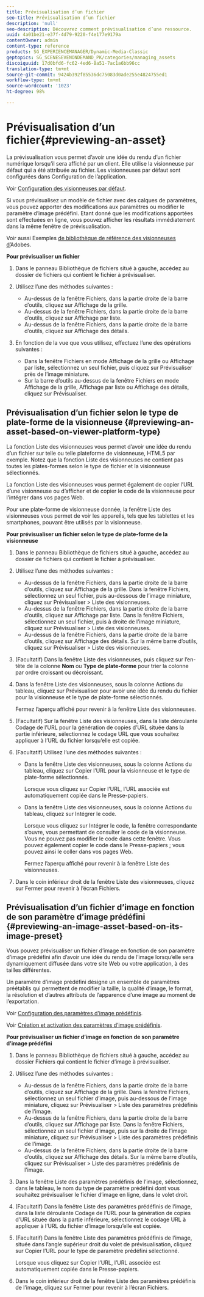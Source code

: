 ```yaml
---
title: Prévisualisation d’un fichier
seo-title: Prévisualisation d’un fichier
description: 'null'
seo-description: Découvrez comment prévisualisation d’une ressource.
uuid: 4a01be21-e37f-4d79-9220-f4e177e9179a
contentOwner: admin
content-type: reference
products: SG_EXPERIENCEMANAGER/Dynamic-Media-Classic
geptopics: SG_SCENESEVENONDEMAND_PK/categories/managing_assets
discoiquuid: 17d0bfd6-fc62-4ed6-8a51-7ac1a6bb96cc
translation-type: tm+mt
source-git-commit: 9424b392f85536dc75083d0ade255e4824755ed1
workflow-type: tm+mt
source-wordcount: '1023'
ht-degree: 98%

---
```



# Prévisualisation d’un fichier{#previewing-an-asset}

La prévisualisation vous permet d’avoir une idée du rendu d’un fichier numérique lorsqu’il sera affiché par un client. Elle utilise la visionneuse par défaut qui a été attribuée au fichier. Les visionneuses par défaut sont configurées dans Configuration de l’application.

Voir [Configuration des visionneuses par défaut](application-setup.md#configuring_default_viewers).

Si vous prévisualisez un modèle de fichier avec des calques de paramètres, vous pouvez apporter des modifications aux paramètres ou modifier le paramètre d’image prédéfini. Etant donné que les modifications apportées sont effectuées en ligne, vous pouvez afficher les résultats immédiatement dans la même fenêtre de prévisualisation.

Voir aussi Exemples [de bibliothèque de référence des visionneuses d’](https://landing.adobe.com/en/na/dynamic-media/ctir-2755/live-demos.html)Adobes.

**Pour prévisualiser un fichier**

1. Dans le panneau Bibliothèque de fichiers situé à gauche, accédez au dossier de fichiers qui contient le fichier à prévisualiser.
1. Utilisez l’une des méthodes suivantes :

   * Au-dessus de la fenêtre Fichiers, dans la partie droite de la barre d’outils, cliquez sur Affichage de la grille. 
   * Au-dessus de la fenêtre Fichiers, dans la partie droite de la barre d’outils, cliquez sur Affichage par liste. 
   * Au-dessus de la fenêtre Fichiers, dans la partie droite de la barre d’outils, cliquez sur Affichage des détails. 

1. En fonction de la vue que vous utilisez, effectuez l’une des opérations suivantes :

   * Dans la fenêtre Fichiers en mode Affichage de la grille ou Affichage par liste, sélectionnez un seul fichier, puis cliquez sur Prévisualiser près de l’image miniature.
   * Sur la barre d’outils au-dessus de la fenêtre Fichiers en mode Affichage de la grille, Affichage par liste ou Affichage des détails, cliquez sur Prévisualiser.

## Prévisualisation d’un fichier selon le type de plate-forme de la visionneuse {#previewing-an-asset-based-on-viewer-platform-type}

La fonction Liste des visionneuses vous permet d’avoir une idée du rendu d’un fichier sur telle ou telle plateforme de visionneuse, HTML5 par exemple. Notez que la fonction Liste des visionneuses ne contient pas toutes les plates-formes selon le type de fichier et la visionneuse sélectionnés.

La fonction Liste des visionneuses vous permet également de copier l’URL d’une visionneuse ou d’afficher et de copier le code de la visionneuse pour l’intégrer dans vos pages Web.

Pour une plate-forme de visionneuse donnée, la fenêtre Liste des visionneuses vous permet de voir les appareils, tels que les tablettes et les smartphones, pouvant être utilisés par la visionneuse.

**Pour prévisualiser un fichier selon le type de plate-forme de la visionneuse**

1. Dans le panneau Bibliothèque de fichiers situé à gauche, accédez au dossier de fichiers qui contient le fichier à prévisualiser.
1. Utilisez l’une des méthodes suivantes :

   * Au-dessus de la fenêtre Fichiers, dans la partie droite de la barre d’outils, cliquez sur Affichage de la grille. Dans la fenêtre Fichiers, sélectionnez un seul fichier, puis au-dessous de l’image miniature, cliquez sur Prévisualiser > Liste des visionneuses.
   * Au-dessus de la fenêtre Fichiers, dans la partie droite de la barre d’outils, cliquez sur Affichage par liste. Dans la fenêtre Fichiers, sélectionnez un seul fichier, puis à droite de l’image miniature, cliquez sur Prévisualiser > Liste des visionneuses.
   * Au-dessus de la fenêtre Fichiers, dans la partie droite de la barre d’outils, cliquez sur Affichage des détails. Sur la même barre d’outils, cliquez sur Prévisualiser > Liste des visionneuses.

1. (Facultatif) Dans la fenêtre Liste des visionneuses, puis cliquez sur l’en-tête de la colonne **Nom** ou **Type de plate-forme** pour trier la colonne par ordre croissant ou décroissant.
1. Dans la fenêtre Liste des visionneuses, sous la colonne Actions du tableau, cliquez sur Prévisualiser pour avoir une idée du rendu du fichier pour la visionneuse et le type de plate-forme sélectionnés.

   Fermez l’aperçu affiché pour revenir à la fenêtre Liste des visionneuses.

1. (Facultatif) Sur la fenêtre Liste des visionneuses, dans la liste déroulante Codage de l’URL pour la génération de copies d’URL située dans la partie inférieure, sélectionnez le codage URL que vous souhaitez appliquer à l’URL du fichier lorsqu’elle est copiée.
1. (Facultatif) Utilisez l’une des méthodes suivantes :

   * Dans la fenêtre Liste des visionneuses, sous la colonne Actions du tableau, cliquez sur Copier l’URL pour la visionneuse et le type de plate-forme sélectionnés.

      Lorsque vous cliquez sur Copier l’URL, l’URL associée est automatiquement copiée dans le Presse-papiers.

   * Dans la fenêtre Liste des visionneuses, sous la colonne Actions du tableau, cliquez sur Intégrer le code.

      Lorsque vous cliquez sur Intégrer le code, la fenêtre correspondante s’ouvre, vous permettant de consulter le code de la visionneuse. Vous ne pouvez pas modifier le code dans cette fenêtre. Vous pouvez également copier le code dans le Presse-papiers ; vous pouvez ainsi le coller dans vos pages Web.

      Fermez l’aperçu affiché pour revenir à la fenêtre Liste des visionneuses.

1. Dans le coin inférieur droit de la fenêtre Liste des visionneuses, cliquez sur Fermer pour revenir à l’écran Fichiers.

## Prévisualisation d’un fichier d’image en fonction de son paramètre d’image prédéfini {#previewing-an-image-asset-based-on-its-image-preset}

Vous pouvez prévisualiser un fichier d’image en fonction de son paramètre d’image prédéfini afin d’avoir une idée du rendu de l’image lorsqu’elle sera dynamiquement diffusée dans votre site Web ou votre application, à des tailles différentes.

Un paramètre d’image prédéfini désigne un ensemble de paramètres préétablis qui permettent de modifier la taille, la qualité d’image, le format, la résolution et d’autres attributs de l’apparence d’une image au moment de l’exportation. 

Voir [Configuration des paramètres d’image prédéfinis](setting-image-presets.md#setting_up_image_presets).

Voir [Création et activation des paramètres d’image prédéfinis](creating-enabling-image-presets.md#creating_and_enabling_image_presets).

**Pour prévisualiser un fichier d’image en fonction de son paramètre d’image prédéfini**

1. Dans le panneau Bibliothèque de fichiers situé à gauche, accédez au dossier Fichiers qui contient le fichier d’image à prévisualiser.
1. Utilisez l’une des méthodes suivantes :

   * Au-dessus de la fenêtre Fichiers, dans la partie droite de la barre d’outils, cliquez sur Affichage de la grille. Dans la fenêtre Fichiers, sélectionnez un seul fichier d’image, puis au-dessous de l’image miniature, cliquez sur Prévisualiser > Liste des paramètres prédéfinis de l’image.
   * Au-dessus de la fenêtre Fichiers, dans la partie droite de la barre d’outils, cliquez sur Affichage par liste. Dans la fenêtre Fichiers, sélectionnez un seul fichier d’image, puis sur la droite de l’image miniature, cliquez sur Prévisualiser > Liste des paramètres prédéfinis de l’image.
   * Au-dessus de la fenêtre Fichiers, dans la partie droite de la barre d’outils, cliquez sur Affichage des détails. Sur la même barre d’outils, cliquez sur Prévisualiser > Liste des paramètres prédéfinis de l’image.

1. Dans la fenêtre Liste des paramètres prédéfinis de l’image, sélectionnez, dans le tableau, le nom du type de paramètre prédéfini dont vous souhaitez prévisualiser le fichier d’image en ligne, dans le volet droit.
1. (Facultatif) Dans la fenêtre Liste des paramètres prédéfinis de l’image, dans la liste déroulante Codage de l’URL pour la génération de copies d’URL située dans la partie inférieure, sélectionnez le codage URL à appliquer à l’URL du fichier d’image lorsqu’elle est copiée.
1. (Facultatif) Dans la fenêtre Liste des paramètres prédéfinis de l’image, située dans l’angle supérieur droit du volet de prévisualisation, cliquez sur Copier l’URL pour le type de paramètre prédéfini sélectionné.

   Lorsque vous cliquez sur Copier l’URL, l’URL associée est automatiquement copiée dans le Presse-papiers.

1. Dans le coin inférieur droit de la fenêtre Liste des paramètres prédéfinis de l’image, cliquez sur Fermer pour revenir à l’écran Fichiers.

